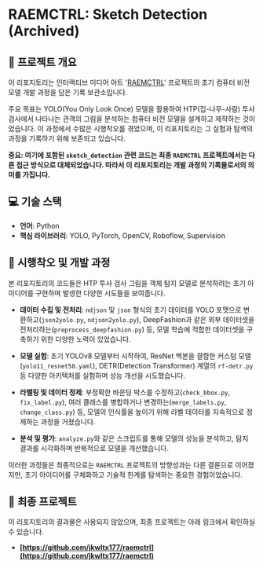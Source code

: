 # RAEMCTRL: Sketch Detection (Archived)

## 🌟 프로젝트 개요

이 리포지토리는 인터랙티브 미디어 아트 '[RAEMCTRL](https://github.com/jkwltx177/raemctrl)' 프로젝트의 초기 컴퓨터 비전 모델 개발 과정을 담은 기록 보관소입니다.

주요 목표는 YOLO(You Only Look Once) 모델을 활용하여 HTP(집-나무-사람) 투사 검사에서 나타나는 관객의 그림을 분석하는 컴퓨터 비전 모델을 설계하고 제작하는 것이었습니다. 이 과정에서 수많은 시행착오를 겪었으며, 이 리포지토리는 그 실험과 탐색의 과정을 기록하기 위해 보존되고 있습니다.

**중요: 여기에 포함된 `sketch_detection` 관련 코드는 최종 `RAEMCTRL` 프로젝트에서는 다른 접근 방식으로 대체되었습니다. 따라서 이 리포지토리는 개발 과정의 기록물로서의 의미를 가집니다.**

## 💻 기술 스택

- **언어**: Python
- **핵심 라이브러리**: YOLO, PyTorch, OpenCV, Roboflow, Supervision

## 📝 시행착오 및 개발 과정

본 리포지토리의 코드들은 HTP 투사 검사 그림을 객체 탐지 모델로 분석하려는 초기 아이디어를 구현하며 발생한 다양한 시도들을 보여줍니다.

- **데이터 수집 및 전처리**: `ndjson` 및 `json` 형식의 초기 데이터를 YOLO 포맷으로 변환하고(`json2yolo.py`, `ndjson2yolo.py`), DeepFashion과 같은 외부 데이터셋을 전처리하는(`preprocess_deepfashion.py`) 등, 모델 학습에 적합한 데이터셋을 구축하기 위한 다양한 노력이 있었습니다.

- **모델 실험**: 초기 YOLOv8 모델부터 시작하여, ResNet 백본을 결합한 커스텀 모델(`yolo11_resnet50.yaml`), DETR(Detection Transformer) 계열의 `rf-detr.py` 등 다양한 아키텍처를 실험하며 성능 개선을 시도했습니다.

- **라벨링 및 데이터 정제**: 부정확한 바운딩 박스를 수정하고(`check_bbox.py`, `fix_label.py`), 여러 클래스를 병합하거나 변경하는(`merge_labels.py`, `change_class.py`) 등, 모델의 인식률을 높이기 위해 라벨 데이터를 지속적으로 정제하는 과정을 거쳤습니다.

- **분석 및 평가**: `analyze.py`와 같은 스크립트를 통해 모델의 성능을 분석하고, 탐지 결과를 시각화하며 반복적으로 모델을 개선했습니다.

이러한 과정들은 최종적으로는 `RAEMCTRL` 프로젝트의 방향성과는 다른 결론으로 이어졌지만, 초기 아이디어를 구체화하고 기술적 한계를 탐색하는 중요한 경험이었습니다.

## 🚀 최종 프로젝트

이 리포지토리의 결과물은 사용되지 않았으며, 최종 프로젝트는 아래 링크에서 확인하실 수 있습니다.

- **[https://github.com/jkwltx177/raemctrl](https://github.com/jkwltx177/raemctrl)**
